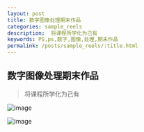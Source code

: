 ```yaml
---
layout: post
title: 数字图像处理期末作品
categories: sample_reels
description:  将课程所学化为己有
keywords: PS,ps,数字,图像,处理,期末作品
permalink: /posts/sample_reels/:title.html
---  
```

## 数字图像处理期末作品
> 将课程所学化为己有

![image](https://upload-images.jianshu.io/upload_images/14204282-75c55b8cccd78f13.jpg?imageMogr2/auto-orient/strip%7CimageView2/2/w/1240)

![image](https://upload-images.jianshu.io/upload_images/14204282-52369b4a992f0241.jpg?imageMogr2/auto-orient/strip%7CimageView2/2/w/1240)